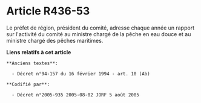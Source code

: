 # Article R436-53

Le préfet de région, président du comité, adresse chaque année un rapport sur l'activité du comité au ministre chargé de la
pêche en eau douce et au ministre chargé des pêches maritimes.

**Liens relatifs à cet article**

	**Anciens textes**:

	  - Décret n°94-157 du 16 février 1994 - art. 10 (Ab)

	**Codifié par**:

	  - Décret n°2005-935 2005-08-02 JORF 5 août 2005
